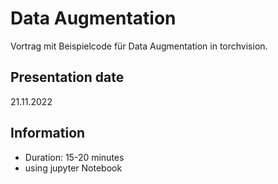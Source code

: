 # Data Augmentation

Vortrag mit Beispielcode für Data Augmentation in torchvision.

## Presentation date
21.11.2022

## Information
- Duration: 15-20 minutes
- using jupyter Notebook

